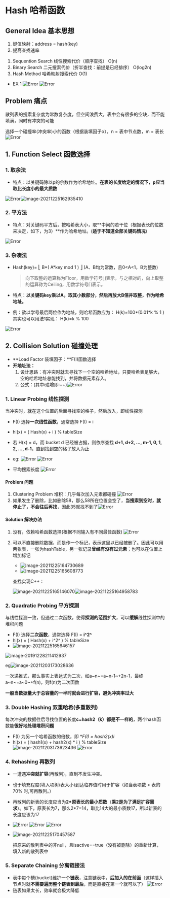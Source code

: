 # Hash 哈希函数

## General Idea 基本思想
1. 键值映射：address = hash(key)
2. 提高查找速率

1) Sequention Search 线性搜索代价（顺序查找） O(n)
2) Binary Search 二元搜索代价（折半查找：前提是已经排序） O(log2n)
3) Hash Method 哈希映射搜索代价 O(1) 

- EX 1
![Error](https://screen-shot.obs.cn-north-4.myhuaweicloud.com/5.0.1.png)
![Error](https://screen-shot.obs.cn-north-4.myhuaweicloud.com/5.0.2.png)

## Problem 痛点

散列表的搜索复杂度为常数复杂度，但空间浪费大，表中会有很多的空缺，而不能填满，同时有冲突的可能

选择一个碰撞率(冲突率)小的函数（根据装填因子&alpha;），n = 表中节点数，m = 表长
![Error](https://screen-shot.obs.cn-north-4.myhuaweicloud.com/5.0.3.png)

## 1. Function Select 函数选择

### 1. 取余法

+ 特点：以关键码除以p的余数作为哈希地址。**在表的长度给定的情况下，p应当取比长度小的最大质数**

![Error](https://screen-shot.obs.cn-north-4.myhuaweicloud.com/5.1.1.png)![image-20211225162935410](https://screen-shot.obs.cn-north-4.myhuaweicloud.com/image-20211225162935410.png)

### 2. 平方法

+ 特点：对关键码平方后，按哈希表大小，取**中间的若干位（根据表长的位数来决定，如下，为3）**作为哈希地址。(**适于不知道全部关键码情况**)

![Error](https://screen-shot.obs.cn-north-4.myhuaweicloud.com/5.1.2.png)

### 3. 杂凑法

+ Hash(key)= ⎣ B*( A*key  mod  1 ) ⎦  (A、B均为常数，且0<A<1，B为整数)

   > 向下取整的运算称为Floor，用数学符号⌊⌋表示，与之相对的，向上取整的运算称为Ceiling，用数学符号⌈⌉表示。

+ 特点：**以关键码key乘以A，取其小数部分，然后再放大B倍并取整，作为哈希地址。**

+ 例：欲以学号最后两位作为地址，则哈希函数应为：
   H(k)=100*(0.01*k % 1 )
   其实也可以用法1实现： H(k)=k % 100

![Error](https://screen-shot.obs.cn-north-4.myhuaweicloud.com/5.1.3.png)

## 2. Collision Solution 碰撞处理
- **Load Factor 装填因子：**F(I)函数选择
- **开地址法：**
  1. 设计思路：有冲突时就去寻找下一个空的哈希地址，只要哈希表足够大，空的哈希地址总能找到，并将数据元素存入。
  2. 公式：(其中i递增即i++)![Error](https://screen-shot.obs.cn-north-4.myhuaweicloud.com/5.2.0.png)

### 1. Linear Probing 线性探测

当冲突时，就在这个位置的后面寻找空的格子，然后放入，即线性探测

- F(I) 选择**一次线性函数**，通常选择 F(I) = i
- hi(x) = ( Hash(x) + i ) % tableSize
- 若 H(x) = d，而 bucket d 已经被占据，则依序查找 **d+1, d+2, ..., m-1, 0, 1, 2, ..., d-1**，直到找到空的格子放入为止

- eg:
![Error](https://screen-shot.obs.cn-north-4.myhuaweicloud.com/5.2.1.1.png)
![Error](https://screen-shot.obs.cn-north-4.myhuaweicloud.com/5.2.1.2.png)
- 平均搜索长度
![Error](https://screen-shot.obs.cn-north-4.myhuaweicloud.com/5.2.1.3.png)

#### Problem 问题
1. Clustering Problem 堆积：几乎每次加入元素都碰撞
    ![Error](https://screen-shot.obs.cn-north-4.myhuaweicloud.com/5.2.1.4.png)
2. 如果发生了删除，比如删除58，那么58所在位置会空了，**当搜索到空时，就停止了，不会往后再找**，因此35就找不到了![Error](https://screen-shot.obs.cn-north-4.myhuaweicloud.com/5.2.1.5.png)

#### Solution 解决办法
1. 没有，依赖哈希函数选择(根据不同输入有不同最佳函数)
    ![Error](https://screen-shot.obs.cn-north-4.myhuaweicloud.com/5.2.1.5.png)
    
2. 可以不直接删除数据，而是作一个标记，表示这里以已经被删了。因此可以用两张表，一张为hashTable，另一张记录**曾经有没有过元素**；也可以在位置上增加标记

     - ![image-20211225164730689](https://screen-shot.obs.cn-north-4.myhuaweicloud.com/image-20211225164730689.png)
     - ![image-20211225165608773](https://screen-shot.obs.cn-north-4.myhuaweicloud.com/image-20211225165608773.png)

     查找实现C++：

     ![image-20211225165146070](https://screen-shot.obs.cn-north-4.myhuaweicloud.com/image-20211225165146070.png)![image-20211225164958783](https://screen-shot.obs.cn-north-4.myhuaweicloud.com/image-20211225164958783.png)

### 2. Quadratic Probing 平方探测

与线性探测一致，但通过二次函数，使得**探测的范围扩大**，可以**缓解**线性探测中的堆积问题

- F(I) 选择**二次函数**，通常选择 F(I) = **i^2^**
- hi(x) = ( Hash(x) + i^2^ ) % tableSize
- ![image-20211225165646157](https://screen-shot.obs.cn-north-4.myhuaweicloud.com/image-20211225165646157.png)

![image-20191228211412937](assets/image-20191228211412937.png)

eg![image-20211203173028636](https://screen-shot.obs.cn-north-4.myhuaweicloud.com/image-20211203173028636.png)

一次递推式，那么事实上表达式为二次，如a~n~=a~n-1~+2n-1，最终a~n~=a~0~+f(n)，则f(n)为二次函数

**一般当数据量大于总容量的一半时就会进行扩容，避免冲突率过大**

### 3. Double Hashing 双重哈希(多重散列)

每次冲突的数据往后寻找位置的长度**c=hash2（k）都是不一样的**，两个hash函数能**很好地处理堆积问题**

- F(I) 为另一个哈希函数的倍数，即 **F(I) = hash2(x)*i**
- hi(x) = ( hash1(x) + hash2(x) * i ) % tableSize![image-20211203173623436](https://screen-shot.obs.cn-north-4.myhuaweicloud.com/image-20211203173623436.png)
![Error](https://screen-shot.obs.cn-north-4.myhuaweicloud.com/5.2.3.1.png)

### 4. Rehashing 再散列
- 一遭遇**冲突就扩容**(再散列)，直到不发生冲突。

- 也于填充程度(填入项树/表大小)到达临界值时用于扩容（如当表项数 > 表的70% 时,可再散列。）

- 再散列的新表的长度应当为**2\*原表长的最小质数**（**乘2是为了满足扩容需求**）。如下，原表长为7，那么2\*7=14，取比14大的最小质数17，所以新表的长度应该为17

- ![Error](https://screen-shot.obs.cn-north-4.myhuaweicloud.com/5.2.4.1.png)
  ![Error](https://screen-shot.obs.cn-north-4.myhuaweicloud.com/5.2.4.2.png)
  ![Error](https://screen-shot.obs.cn-north-4.myhuaweicloud.com/5.2.4.3.png)

- ![image-20211225170457587](https://screen-shot.obs.cn-north-4.myhuaweicloud.com/image-20211225170457587.png)

  把原来的散列表中的非null，且isactive==true（没有被删除）的重新计算，填入新的散列表中

### 5. Separate Chaining 分离链接法
- 表中每个槽(bucket)维护一个**链表**，注意链表中，**后加入的在前面**（这样插入节点时就**不需要遍历整个链表到最后**，而是直接在第一个就可以了）
![Error](https://screen-shot.obs.cn-north-4.myhuaweicloud.com/5.2.5.1.png)
- 链表如果太长，效率就会极大降低

